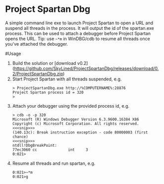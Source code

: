# Project Spartan Dbg
A simple command line exe to launch Project Spartan to open a URL and suspend
all threads in the process. It will output the id of the spartan.exe process.
This can be used to attach a debugger before Project Spartan opens the URL.
Tip: use `~*m` in WinDBG/cdb to resume all threads once you've attached the
debugger.

#Usage
1. Build the solution or [download v0.2]
  (https://github.com/SkyLined/ProjectSpartanDbg/releases/download/0.2/ProjectSpartanDbg.zip)
2. Start Project Spartan with all threads suspended, e.g.
    ```
    > ProjectSpartanDbg.exe http://%COMPUTERNAME%:28876
    Project Spartan process id = 320
    >
    ```
3. Attach your debugger using the provided process id, e.g.
    ```
    > cdb -o -p 320
    Microsoft (R) Windows Debugger Version 6.3.9600.16384 X86
    Copyright (c) Microsoft Corporation. All rights reserved.
    <<<snip>>>
    (140.13c): Break instruction exception - code 80000003 (first chance)
    <<<snip>>>
    ntdll!DbgBreakPoint:
    77ec3060 cc              int     3
    0:021>
    ```
4. Resume all threads and run spartan, e.g. 
    ```
    0:021>~*m
    0:021>g
    ```


